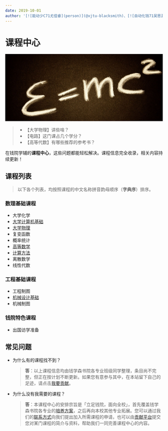 ```yaml
---
date: 2019-10-01
author: '[![能动少C71尤佳睿](person)](@xjtu-blacksmith)、[![自动化钱71吴思源](person)](@edmundwsy)'
---
```


# 课程中心

![img](/img/course-img.jpg)

> - 【大学物理】讲些啥？
> - 【电路】这门课占几个学分？
> - 【高等代数】有哪些推荐的参考书？

在钱院学辅的**课程中心**，这些问题都能轻松解决。课程信息完全收录，相关内容持续更新！

## 课程列表

<!--- 此页面上内容最好按拼音排序，方便查找 --->

> 以下各个列表，均按照课程的中文名称拼音韵母顺序（**字典序**）排序。

### 数理基础课程

- 大学化学
- [大学计算机基础](fundamentals-of-college-computer)
- [大学物理](university-physics)
- 复变函数
- 概率统计
- [高等数学](advanced-mathematics)
- [计算方法](computing-methods)
- 离散数学
- 线性代数

### 工程基础课程

- 工程制图
- [机械设计基础](mech-design)
- 机械制图

### 钱院特色课程

- 出国访学准备


## 常见问题
- 为什么有的课程找不到？
  > **答**：以上课程信息均由钱学森书院各专业班级同学整理，条目尚不完整，但正在按计划不断更新。如果您有意参与其中，在本站留下自己的足迹，请点击[我要贡献](/contribution)。

- 为什么没有我需要的课程？
  > **答**：本课程中心的安排宗旨是「立足钱院，面向全校」，首先覆盖钱学森书院各专业的[培养方案](/program)，之后再向本校其他专业拓展。您可以通过我们的[联系方式](/about)向我们提出加入所需课程的申请，也可以由[贡献平台](/contribution)提交您对某门课程的简介与资料，帮助我们一同完善课程中心的内容。
